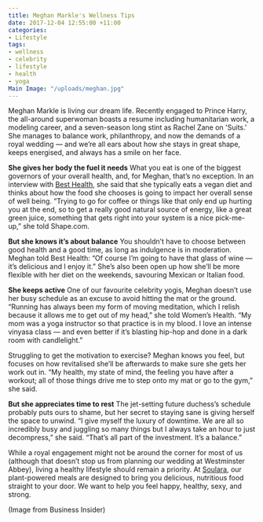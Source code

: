```yaml
---
title: Meghan Markle's Wellness Tips
date: 2017-12-04 12:55:00 +11:00
categories:
- Lifestyle
tags:
- wellness
- celebrity
- lifestyle
- health
- yoga
Main Image: "/uploads/meghan.jpg"
---
```


Meghan Markle is living our dream life. Recently engaged to Prince Harry, the all-around superwoman boasts a resume including humanitarian work, a modeling career, and a seven-season long stint as Rachel Zane on 'Suits.' She manages to balance work, philanthropy, and now the demands of a royal wedding — and we’re all ears about how she stays in great shape, keeps energised, and always has a smile on her face.  

**She gives her body the fuel it needs**
What you eat is one of the biggest governors of your overall health, and, for Meghan, that’s no exception. In an interview with [Best Health](http://www.besthealthmag.ca/best-you/yoga/meghan-markle-the-beauty-of-balance/), she said that she typically eats a vegan diet and thinks about how the food she chooses is going to impact her overall sense of well being. “Trying to go for coffee or things like that only end up hurting you at the end, so to get a really good natural source of energy, like a great green juice, something that gets right into your system is a nice pick-me-up,” she told Shape.com. 

**But she knows it’s about balance**
You shouldn’t have to choose between good health and a good time, as long as indulgence is in moderation. Meghan told Best Health: “Of course I’m going to have that glass of wine — it’s delicious and I enjoy it.” She’s also been open up how she’ll be more flexible with her diet on the weekends, savouring Mexican or Italian food. 

**She keeps active**
One of our favourite celebrity yogis, Meghan doesn’t use her busy schedule as an excuse to avoid hitting the mat or the ground. “Running has always been my form of moving meditation, which I relish because it allows me to get out of my head,” she told Women’s Health. “My mom was a yoga instructor so that practice is in my blood. I love an intense vinyasa class — and even better if it’s blasting hip-hop and done in a dark room with candlelight.” 

Struggling to get the motivation to exercise? Meghan knows you feel, but focuses on how revitalised she’ll be afterwards to make sure she gets her work out in. “My health, my state of mind, the feeling you have after a workout; all of those things drive me to step onto my mat or go to the gym,” she said. 

**But she appreciates time to rest**
The jet-setting future duchess’s schedule probably puts ours to shame, but her secret to staying sane is giving herself the space to unwind. “I give myself the luxury of downtime. We are all so incredibly busy and juggling so many things but I always take an hour to just decompress,” she said. “That’s all part of the investment. It’s a balance.”

While a royal engagement might not be around the corner for most of us (although that doesn’t stop us from planning our wedding at Westminster Abbey), living a healthy lifestyle should remain a priority. At [Soulara](soulara.com.au), our plant-powered meals are designed to bring you delicious, nutritious food straight to your door. We want to help you feel happy, healthy, sexy, and strong. 

(Image from Business Insider)